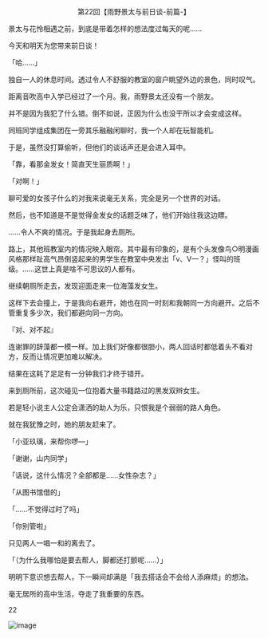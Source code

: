 <p align="center">第22回【雨野景太与前日谈-前篇-】</p>

景太与花怜相遇之前，到底是带着怎样的想法度过每天的呢……

今天和明天为您带来前日谈！

「哈……」

独自一人的休息时间。透过令人不舒服的教室的窗户眺望外边的景色，同时叹气。

距离音吹高中入学已经过了一个月。我，雨野景太还没有一个朋友。

并不是因为我犯了什么错。倒不如说，正因为什么也没干所以才会变成这样。

同班同学组成集团在一旁其乐融融闲聊时，我一个人却在玩智能机。

于是，虽然没打算偷听，但他们的谈话声还是会进入耳中。

「靠，看那金发女！简直天生丽质啊！」

「对啊！」

聊可爱的女孩子什么的对我来说毫无关系，完全是另一个世界的对话。

然后，也不知道是不是觉得金发女的话题乏味了，他们开始往我这边瞟。

……令人不爽的情况。于是我起身去厕所。

路上，其他班教室内的情况映入眼帘。其中最有印象的，是有个头发像鸟○明漫画风格那样趾高气昂倒竖起来的男学生在教室中央发出「v、V—？」怪叫的班级。……这世上真是啥不可思议的人都有。

继续朝厕所走去，发现迎面走来一位海藻发女生。

这样下去会撞上，于是我向右避开，她也在同一时刻和我朝同一方向避开。之后不管重复多少次，我们都避向同一方向。

『对、对不起』

连谢罪的辞藻都一模一样。加上我们好像都很胆小，两人回话时都低着头不看对方，反而让情况更加难以解决。

结果在这耗了足足有一分钟我们才终于错开。

来到厕所前，这次碰见一位抱着大量书籍路过的黑发双辫女生。

若是轻小说主人公定会潇洒的助人为乐，只恨我是个弱弱的路人角色。

就在我犹豫之时，她的朋友赶来了。

「小亚玖璃，来帮你啰—」

「谢谢，山内同学」

「话说，这什么情况？全部都是……女性杂志？」

「从图书馆借的」

「……不觉得过时了吗」

「你别管啦」

只见两人一唱一和的离去了。

「（为什么我哪怕是要去帮人，脚都还打颤呢……）」

明明下意识想去帮人，下一瞬间却满是「我去搭话会不会给人添麻烦」的想法。

毫无居所的高中生活，夺走了我重要的东西。

22

![image](http://pic.wenku8.com/pictures/2/2082/107163/133305.jpg)

